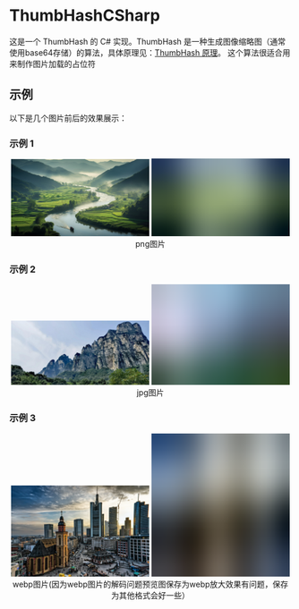 # ThumbHashCSharp

这是一个 ThumbHash 的 C# 实现。ThumbHash 是一种生成图像缩略图（通常使用base64存储）的算法，具体原理见：[ThumbHash 原理](https://evanw.github.io/thumbhash/#:~:text=ThumbHash%20generates%20an%20image)。
这个算法很适合用来制作图片加载的占位符
## 示例

以下是几个图片前后的效果展示：

### 示例 1
<div align = "center">    
<img  src="ThumbHash.Demo/1.png" width="49%" />
<img  src="ThumbHash.Demo/thumbhash-1.png" width="49%" />
<br>
  png图片
</div>

### 示例 2
<div align = "center">    
<img  src="ThumbHash.Demo/2.jpg" width="49%" />
<img  src="ThumbHash.Demo/thumbhash-2.png" width="49%" height="180px" />
<br>
  jpg图片
</div>

### 示例 3
<div align = "center">    
<img  src="ThumbHash.Demo/3.webp" width="49%" />
<img  src="ThumbHash.Demo/thumbhash-3.png" width="49%" height="256.77px" />
<br>
  webp图片(因为webp图片的解码问题预览图保存为webp放大效果有问题，保存为其他格式会好一些）
</div>
